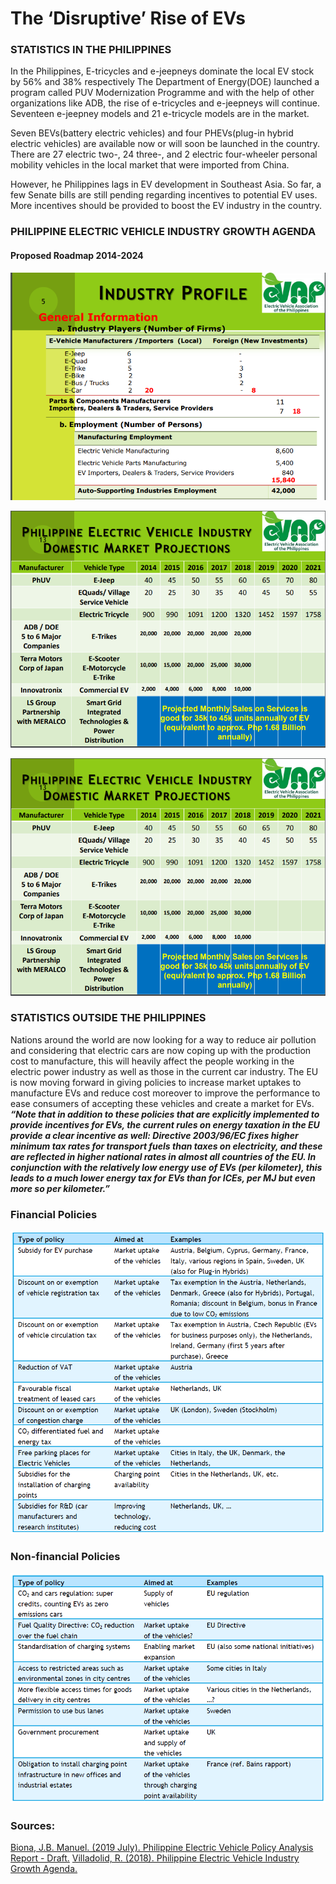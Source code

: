 # The ‘Disruptive’ Rise of EVs 





### STATISTICS IN THE PHILIPPINES

In the Philippines, E-tricycles and e-jeepneys dominate the local EV stock by 56% and 38% respectively The Department of Energy(DOE) launched a program called PUV Modernization Programme and with the help of other organizations like ADB, the rise of e-tricycles and e-jeepneys will continue. Seventeen e-jeepney models and 21 e-tricycle models are in the market.

Seven BEVs(battery electric vehicles) and four PHEVs(plug-in hybrid electric vehicles) are available now or will soon be launched in the country. There are 27 electric two-, 24 three-, and 2 electric four-wheeler personal mobility vehicles in the local market that were imported from China.

However, he Philippines lags in EV development in Southeast Asia. So far, a few Senate bills are still pending regarding incentives to potential EV uses. More incentives should be provided to boost the EV industry in the country.

### PHILIPPINE ELECTRIC VEHICLE INDUSTRY GROWTH AGENDA
#### Proposed Roadmap 2014-2024
![alt text](/statsph1.png)

![alt text](/statsph2.png)

![alt text](/statsph2.png)


### STATISTICS OUTSIDE THE PHILIPPINES

Nations around the world are now looking for a way to reduce air pollution and considering that electric cars are now coping up with the production cost to manufacture, this will heavily affect the people working in the electric power industry as well as those in the current car industry. The EU is now moving forward in giving policies to increase market uptakes to manufacture EVs and reduce cost moreover to improve the performance to ease consumers of accepting these vehicles and create a market for EVs.
**_“Note that in addition to these policies that are explicitly implemented to provide incentives for EVs, the current rules on energy taxation in the EU provide a clear incentive as well: Directive 2003/96/EC fixes higher minimum tax rates for transport fuels than taxes on electricity, and these are reflected in higher national rates in almost all countries of the EU. In conjunction with the relatively low energy use of EVs (per kilometer), this leads to a much lower energy tax for EVs than for ICEs, per MJ but even more so per kilometer.”_**

### Financial Policies
![alt text](/EUfinancial.png)
### Non-financial Policies
![alt text](/EUnonfinancial.png)

### Sources:
[Biona, J.B. Manuel. (2019 July). Philippine Electric Vehicle Policy Analysis Report - Draft.](https://www.researchgate.net/publication/335464260_Philippine_Electric_Vehicle_Policy_Analysis_Report_-_Draft_Report) 
[Villadolid, R. (2018). Philippine Electric Vehicle Industry Growth Agenda.](https://boi.gov.ph/wp-content/uploads/2018/03/Electric-Vehicle-Industry-Roadmap.pdf) 
